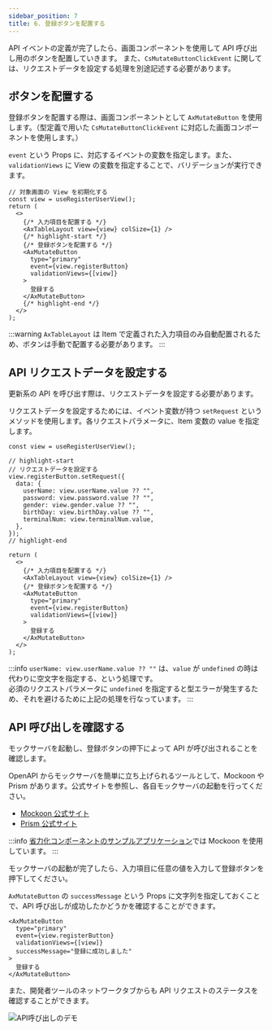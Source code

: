 ```yaml
---
sidebar_position: 7
title: 6. 登録ボタンを配置する
---
```


API イベントの定義が完了したら、画面コンポーネントを使用して API 呼び出し用のボタンを配置していきます。
また、`CsMutateButtonClickEvent` に関しては、リクエストデータを設定する処理を別途記述する必要があります。

## ボタンを配置する

登録ボタンを配置する際は、画面コンポーネントとして `AxMutateButton` を使用します。（型定義で用いた `CsMutateButtonClickEvent` に対応した画面コンポーネントを使用します。）

`event` という Props に、対応するイベントの変数を指定します。また、`validationViews` に View の変数を指定することで、バリデーションが実行できます。

```tsx title="登録ボタンを配置する"
// 対象画面の View を初期化する
const view = useRegisterUserView();
return (
  <>
    {/* 入力項目を配置する */}
    <AxTableLayout view={view} colSize={1} />
    {/* highlight-start */}
    {/* 登録ボタンを配置する */}
    <AxMutateButton
      type="primary"
      event={view.registerButton}
      validationViews={[view]}
    >
      登録する
    </AxMutateButton>
    {/* highlight-end */}
  </>
);
```

:::warning
`AxTableLayout` は Item で定義された入力項目のみ自動配置されるため、ボタンは手動で配置する必要があります。
:::

## API リクエストデータを設定する

更新系の API を呼び出す際は、リクエストデータを設定する必要があります。

リクエストデータを設定するためには、イベント変数が持つ `setRequest` というメソッドを使用します。各リクエストパラメータに、Item 変数の value を指定します。

```tsx title="イベント変数にリクエストデータを設定する"
const view = useRegisterUserView();

// highlight-start
// リクエストデータを設定する
view.registerButton.setRequest({
  data: {
    userName: view.userName.value ?? "",
    password: view.password.value ?? "",
    gender: view.gender.value ?? "",
    birthDay: view.birthDay.value ?? "",
    terminalNum: view.terminalNum.value,
  },
});
// highlight-end

return (
  <>
    {/* 入力項目を配置する */}
    <AxTableLayout view={view} colSize={1} />
    {/* 登録ボタンを配置する */}
    <AxMutateButton
      type="primary"
      event={view.registerButton}
      validationViews={[view]}
    >
      登録する
    </AxMutateButton>
  </>
);
```

:::info
`userName: view.userName.value ?? ""` は、`value` が `undefined` の時は代わりに空文字を指定する、という処理です。  
必須のリクエストパラメータに `undefined` を指定すると型エラーが発生するため、それを避けるために上記の処理を行なっています。
:::

## API 呼び出しを確認する

モックサーバを起動し、登録ボタンの押下によって API が呼び出されることを確認します。

OpenAPI からモックサーバを簡単に立ち上げられるツールとして、Mockoon や Prism があります。公式サイトを参照し、各自モックサーバの起動を行ってください。

- [Mockoon 公式サイト](https://mockoon.com/)
- [Prism 公式サイト](https://stoplight.io/open-source/prism/)

:::info
[省力化コンポーネントのサンプルアプリケーション](https://github.com/Fintan-contents/dev-react-cs-example/tree/develop)では Mockoon を使用しています。
:::

モックサーバの起動が完了したら、入力項目に任意の値を入力して登録ボタンを押下してください。

`AxMutateButton` の `successMessage` という Props に文字列を指定しておくことで、API 呼び出しが成功したかどうかを確認することができます。

```tsx
<AxMutateButton
  type="primary"
  event={view.registerButton}
  validationViews={[view]}
  successMessage="登録に成功しました"
>
  登録する
</AxMutateButton>
```

また、開発者ツールのネットワークタブからも API リクエストのステータスを確認することができます。

![API呼び出しのデモ](/img/api_call.gif)
